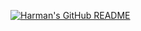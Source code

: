[![Harman's GitHub README](https://api.harmansandhu.tech/?username=gliverCouto&bg=white&fill=black&txt=TechnicalWriter&avatar=false)](https://github.com/Harman-Sandhu/github-readme-generator)
